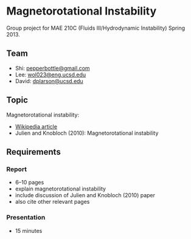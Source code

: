 # Magnetorotational Instability
Group project for MAE 210C (Fluids III/Hydrodynamic Instability) Spring 2013.


## Team
* Shi: pepperbottle@gmail.com
* Lee: wol023@eng.ucsd.edu
* David: dplarson@ucsd.edu


## Topic
Magnetorotational instability:

* [Wikipedia article](http://en.wikipedia.org/wiki/Magnetorotational_instability)
* Julien and Knobloch (2010): Magnetorotational instability


## Requirements

### Report
* 6–10 pages
* explain magnetorotational instability
* include discussion of Julien and Knobloch (2010) paper
* also cite other relevant pages


### Presentation
* 15 minutes

